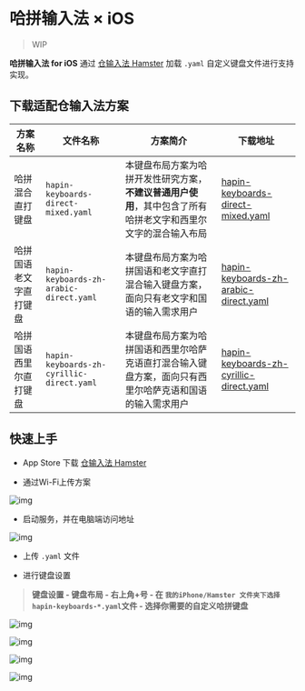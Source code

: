 # 哈拼输入法 × iOS

> WIP

**哈拼输入法 for iOS** 通过 [仓输入法 Hamster](https://github.com/imfuxiao/Hamster) 加载 `.yaml` 自定义键盘文件进行支持实现。

## 下载适配仓输入法方案

| 方案名称               | 文件名称                                  | 方案简介                                                                                                       | 下载地址                                                                                                                       |
| ---------------------- | ----------------------------------------- | -------------------------------------------------------------------------------------------------------------- | ------------------------------------------------------------------------------------------------------------------------------ |
| 哈拼混合直打键盘       | `hapin-keyboards-direct-mixed.yaml`       | 本键盘布局方案为哈拼开发性研究方案，**不建议普通用户使用**，其中包含了所有哈拼老文字和西里尔文字的混合输入布局 | [hapin-keyboards-direct-mixed.yaml](https://hapin.js.org/hapin-for-hamster/hapin-keyboards-direct-mixed.yaml)                  |
| 哈拼国语老文字直打键盘 | `hapin-keyboards-zh-arabic-direct.yaml`   | 本键盘布局方案为哈拼国语和老文字直打混合输入键盘方案，面向只有老文字和国语的输入需求用户                       | [hapin-keyboards-zh-arabic-direct.yaml](https://hapin.js.org/hapin-for-hamster/hapin-keyboards-zh-arabic-direct.yaml.yaml)     |
| 哈拼国语西里尔直打键盘 | `hapin-keyboards-zh-cyrillic-direct.yaml` | 本键盘布局方案为哈拼国语和西里尔哈萨克语直打混合输入键盘方案，面向只有西里尔哈萨克语和国语的输入需求用户       | [hapin-keyboards-zh-cyrillic-direct.yaml](https://hapin.js.org/hapin-for-hamster/hapin-keyboards-zh-cyrillic-direct.yaml.yaml) |

## 快速上手

- App Store 下载 [仓输入法 Hamster](https://apps.apple.com/cn/app/%E4%BB%93%E8%BE%93%E5%85%A5%E6%B3%95/id6446617683?itsct=apps_box_badge&amp;itscg=30200)

- 通过Wi-Fi上传方案

![img](/hamster/IMG_1718.png)

- 启动服务，并在电脑端访问地址

![img](/hamster/IMG_1719.png)

- 上传 `.yaml` 文件

- 进行键盘设置

> **键盘设置 - 键盘布局 - 右上角+号 - 在 `我的iPhone/Hamster 文件夹下选择` `hapin-keyboards-*.yaml`文件 - 选择你需要的自定义哈拼键盘**

![img](/hamster/IMG_1718.png)

![img](/hamster/IMG_1720.png)

![img](/hamster/IMG_1721.png)

![img](/hamster/IMG_1722.png)

